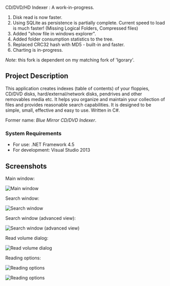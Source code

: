 CD/DVD/HD Indexer : A work-in-progress.

1. Disk read is now faster.
1. Using SQLite as persistence is partially complete. Current speed to load is much faster! (Missing Logical Folders, Compressed files)
1. Added "show file in windows explorer".
1. Added folder consumption statistics to the tree.
1. Replaced CRC32 hash with MD5 - built-in and faster.
1. Charting is in-progress.

*Note*: this fork is dependent on my matching fork of 'Igorary'.

## Project Description ##

This application creates indexes (table of contents) of your floppies, CD/DVD disks, hard/external/network disks, pendrives and other removables media etc. It helps you organize and maintain your collection of files and provides reasonable search capabilities. It is designed to be simple, small, effective and easy to use. Written in C#.

Former name: _Blue Mirror CD/DVD Indexer_.

### System Requirements ###

* For use: .NET Framework 4.5
* For development: Visual Studio 2013

## Screenshots ##

Main window:

![Main window](docs/img/MainWindow.png)

Search window:

![Search window](docs/img/SearchWindow.png)

Search window (advanced view):

![Search window (advanced view)](docs/img/SearchWindow2.png)

Read volume dialog:

![Read volume dialog](docs/img/ReadingVolume2.png)

Reading options:

![Reading options](docs/img/ReadingOptions.png)

![Reading options](docs/img/ReadingOptions2.png)
